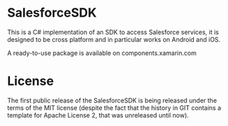 SalesforceSDK
=============

This is a C# implementation of an SDK to access Salesforce services, it is
designed to be cross platform and in particular works on Android and iOS.

A ready-to-use package is available on components.xamarin.com

License
=======

The first public release of the SalesforceSDK is being released under the 
terms of the MIT license (despite the fact that the history in GIT contains
a template for Apache License 2, that was unreleased until now).
